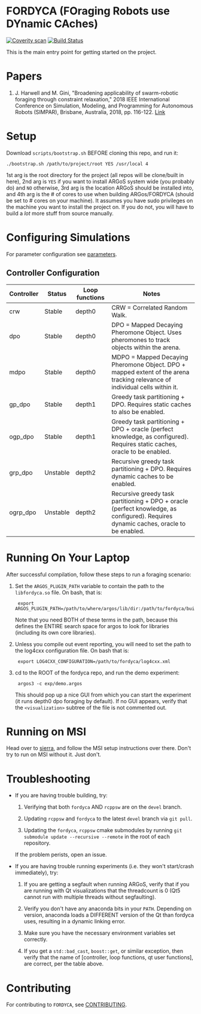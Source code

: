 # FORDYCA (FOraging Robots use DYnamic CAches)

[![Coverity scan](https://scan.coverity.com/projects/15212/badge.svg)](https://scan.coverity.com/projects/15212/badge.svg)
[![Build Status](https://travis-ci.org/swarm-robotics/fordyca.svg?branch=devel)](https://travis-ci.org/swarm-robotics/fordyca.svg?branch=devel)

This is the main entry point for getting started on the project.

# Papers

1. J. Harwell and M. Gini, "Broadening applicability of swarm-robotic foraging
   through constraint relaxation," 2018 IEEE International Conference on
   Simulation, Modeling, and Programming for Autonomous Robots (SIMPAR), Brisbane,
   Australia, 2018, pp. 116-122.
   [Link](http://ieeexplore.ieee.org/stamp/stamp.jsp?tp=&arnumber=8376280&isnumber=8376259)

# Setup

Download `scripts/bootstrap.sh` BEFORE cloning this repo, and run it:

    ./bootstrap.sh /path/to/project/root YES /usr/local 4

1st arg is the root directory for the project (all repos will be clone/built in
here), 2nd arg is `YES` if you want to install ARGoS system wide (you probably
do) and `NO` otherwise, 3rd arg is the location ARGoS should be installed into,
and 4th arg is the \# of cores to use when building ARGos/FORDYCA (should be set
to \# cores on your machine). It assumes you have sudo privileges on the machine
you want to install the project on. If you do not, you will have to build a
*lot* more stuff from source manually.

# Configuring Simulations

For parameter configuration see
[parameters](https://github.com/swarm-robotics/fordyca/tree/devel/docs/parameters.md).

## Controller Configuration


| Controller | Status   | Loop functions | Notes                                                                                                                                |
|------------|----------|----------------|--------------------------------------------------------------------------------------------------------------------------------------|
| crw        | Stable   | depth0         | CRW = Correlated Random Walk.                                                                                                        |
| dpo        | Stable   | depth0         | DPO = Mapped Decaying Pheromone Object. Uses pheromones to track objects within the arena.                                           |
| mdpo       | Stable   | depth0         | MDPO = Mapped Decaying Pheromone Object. DPO + mapped extent of the arena tracking relevance of individual cells within it.          |
| gp\_dpo    | Stable   | depth1         | Greedy task partitioning + DPO. Requires static caches to also be enabled.                                                           |
| ogp\_dpo   | Stable   | depth1         | Greedy task partitioning + DPO + oracle (perfect knowledge, as configured). Requires static caches, oracle to be enabled.            |
| grp\_dpo   | Unstable | depth2         | Recursive greedy task partitioning + DPO. Requires dynamic caches to be enabled.                                                     |
| ogrp_dpo   | Unstable | depth2         | Recursive greedy task partitioning + DPO + oracle (perfect knowledge, as configured). Requires dynamic caches, oracle to be enabled. |

# Running On Your Laptop

After successful compilation, follow these steps to run a foraging scenario:

1. Set the `ARGOS_PLUGIN_PATH` variable to contain the path to the
   `libfordyca.so` file. On bash, that is:

        export ARGOS_PLUGIN_PATH=/path/to/where/argos/lib/dir:/path/to/fordyca/build/lib

   Note that you need BOTH of these terms in the path, because this defines the
   ENTIRE search space for argos to look for libraries (including its own core
   libraries).

2. Unless you compile out event reporting, you will need to set the path to the
   log4cxx configuration file. On bash that is:

        export LOG4CXX_CONFIGURATION=/path/to/fordyca/log4cxx.xml

3. cd to the ROOT of the fordyca repo, and run the demo experiment:

        argos3 -c exp/demo.argos

   This should pop up a nice GUI from which you can start the experiment (it
   runs depth0 dpo foraging by default). If no GUI appears, verify that the
   `<visualization>` subtree of the file is not commented out.

# Running on MSI

Head over to [sierra](https://github.com/swarm-robotics-sierra.git), and follow
the MSI setup instructions over there. Don't try to run on MSI without it. Just
don't.

# Troubleshooting

- If you are having trouble building, try:

  1. Verifying that both `fordyca` AND `rcppsw` are on the `devel` branch.

  2. Updating `rcppsw` and `fordyca` to the latest `devel` branch via `git
     pull`.

  2. Updating the `fordyca`, `rcppsw` cmake submodules by running `git submodule
     update --recursive --remote` in the root of each repository.


  If the problem perists, open an issue.

- If you are having trouble running experiments (i.e. they won't start/crash
  immediately), try:

  1. If you are getting a segfault when running ARGoS, verify that if you are
     running with Qt visualizations that the threadcount is 0 (Qt5 cannot run
     with multiple threads without segfaulting).

  2. Verify you don't have any anaconda bits in your `PATH`. Depending on
     version, anaconda loads a DIFFERENT version of the Qt than fordyca uses,
     resulting in a dynamic linking error.

  3. Make sure you have the necessary environment variables set correctly.

  4. If you get a `std::bad_cast`, `boost::get`, or similar exception, then
     verify that the name of [controller, loop functions, qt user functions],
     are correct, per the table above.

# Contributing

For contributing to `FORDYCA`, see
[CONTRIBUTING](https://github.com/swarm-robotics/rcppsw/tree/devel/docs/CONTRIBUTING.md).
